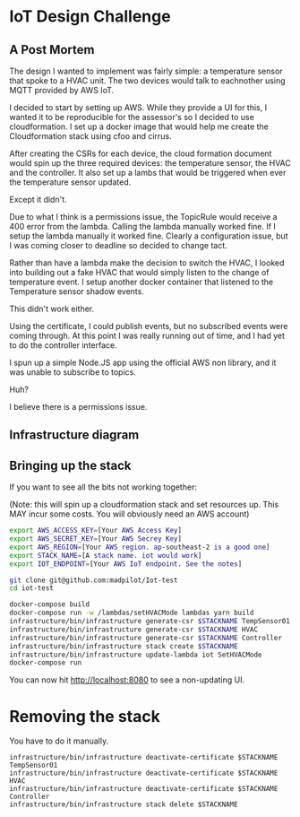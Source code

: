 # IoT Design Challenge
## A Post Mortem

The design I wanted to implement was fairly simple: a temperature sensor that spoke to a HVAC unit. The two devices would talk to eachnother using MQTT provided by AWS IoT.

I decided to start by setting up AWS. While they provide a UI for this, I wanted it to be reproducible for the assessor's so I decided to use cloudformation. I set up a docker image that would help me create the Cloudformation stack using cfoo and cirrus.

After creating the CSRs for each device, the cloud formation document would spin up the three required devices: the temperature sensor, the HVAC and the controller. It also set up a lambs that would be triggered when ever the temperature sensor updated.

Except it didn't.

Due to what I think is a permissions issue, the TopicRule would receive a 400 error from the lambda. Calling the lambda manually worked fine. If I setup the lambda manually it worked fine. Clearly a configuration issue, but I was coming closer to deadline so decided to change tact.

Rather than have a lambda make the decision to switch the HVAC, I looked into building out a fake HVAC that would simply listen to the change of temperature event. I setup another docker container that listened to the Temperature sensor shadow events.

This didn't work either.

Using the certificate, I could publish events, but no subscribed events were coming through. At this point I was really running out of time, and I had yet to do the controller interface.

I spun up a simple Node.JS app using the official AWS non library, and it was unable to subscribe to topics.

Huh?

I believe there is a permissions issue.

## Infrastructure diagram

## Bringing up the stack

If you want to see all the bits not working together:

(Note: this will spin up a cloudformation stack and set resources up. This MAY incur some costs. You will obviously need an AWS  account)

```bash
export AWS_ACCESS_KEY=[Your AWS Access Key]
export AWS_SECRET_KEY=[Your AWS Secrey Key]
export AWS_REGION=[Your AWS region. ap-southeast-2 is a good one]
export STACK_NAME=[A stack name. iot would work]
export IOT_ENDPOINT=[Your AWS IoT endpoint. See the notes]
```

```bash
git clone git@github.com:madpilot/Iot-test
cd iot-test
```

```bash
docker-compose build
docker-compose run -w /lambdas/setHVACMode lambdas yarn build
infrastructure/bin/infrastructure generate-csr $STACKNAME TempSensor01
infrastructure/bin/infrastructure generate-csr $STACKNAME HVAC
infrastructure/bin/infrastructure generate-csr $STACKNAME Controller
infrastructure/bin/infrastructure stack create $STACKNAME
infrastructure/bin/infrastructure update-lambda iot SetHVACMode
docker-compose run
```

You can now hit [http://localhost:8080](http://localhost:8080) to see a non-updating UI.

# Removing the stack

You have to do it manually.

```
infrastructure/bin/infrastructure deactivate-certificate $STACKNAME TempSensor01
infrastructure/bin/infrastructure deactivate-certificate $STACKNAME HVAC
infrastructure/bin/infrastructure deactivate-certificate $STACKNAME Controller
infrastructure/bin/infrastructure stack delete $STACKNAME
```
